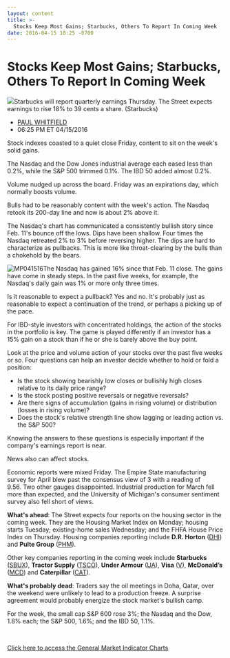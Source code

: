 ```yaml
---
layout: content
title: >-
  Stocks Keep Most Gains; Starbucks, Others To Report In Coming Week
date: 2016-04-15 18:25 -0700
---
```



Stocks Keep Most Gains; Starbucks, Others To Report In Coming Week
===================================================================


![](https://www.investors.com/wp-content/uploads/2016/04/BIGPIC-041516-company.jpg)Starbucks will report quarterly earnings Thursday. The Street expects earnings to rise 18% to 39 cents a share. (Starbucks)




* [PAUL WHITFIELD](https://www.investors.com/author/whitfieldp/ "Posts by PAUL WHITFIELD")
* 06:25 PM ET 04/15/2016




Stock indexes coasted to a quiet close Friday, content to sit on the week's solid gains.


The Nasdaq and the Dow Jones industrial average each eased less than 0.2%, while the S&P 500 trimmed 0.1%. The IBD 50 added almost 0.2%.


Volume nudged up across the board. Friday was an expirations day, which normally boosts volume.


Bulls had to be reasonably content with the week's action. The Nasdaq retook its 200-day line and now is about 2% above it.


The Nasdaq's chart has communicated a consistently bullish story since Feb. 11's bounce off the lows. Dips have been shallow. Four times the Nasdaq retreated 2% to 3% before reversing higher. The dips are hard to characterize as pullbacks. This is more like throat-clearing by the bulls than a chokehold by the bears.


![MP041516](https://www.investors.com/wp-content/uploads/2016/04/MP041516-549x1024.jpg)The Nasdaq has gained 16% since that Feb. 11 close. The gains have come in steady steps. In the past five weeks, for example, the Nasdaq's daily gain was 1% or more only three times.


Is it reasonable to expect a pullback? Yes and no. It's probably just as reasonable to expect a continuation of the trend, or perhaps a picking up of the pace.


For IBD-style investors with concentrated holdings, the action of the stocks in the portfolio is key. The game is played differently if an investor has a 15% gain on a stock than if he or she is barely above the buy point.


Look at the price and volume action of your stocks over the past five weeks or so. Four questions can help an investor decide whether to hold or fold a position:


* Is the stock showing bearishly low closes or bullishly high closes relative to its daily price range?
* Is the stock posting positive reversals or negative reversals?
* Are there signs of accumulation (gains in rising volume) or distribution (losses in rising volume)?
* Does the stock's relative strength line show lagging or leading action vs. the S&P 500?


Knowing the answers to these questions is especially important if the company's earnings report is near.


News also can affect stocks.


Economic reports were mixed Friday. The Empire State manufacturing survey for April blew past the consensus view of 3 with a reading of 9.56. Two other gauges disappointed. Industrial production for March fell more than expected, and the University of Michigan's consumer sentiment survey also fell short of views.


**What's ahead**: The Street expects four reports on the housing sector in the coming week. They are the Housing Market Index on Monday; housing starts Tuesday; existing-home sales Wednesday; and the FHFA House Price Index on Thursday. Housing companies reporting include **D.R. Horton** ([DHI](https://research.investors.com/quote.aspx?symbol=DHI)) and **Pulte Group** ([PHM](https://research.investors.com/quote.aspx?symbol=PHM)).


Other key companies reporting in the coming week include **Starbucks** ([SBUX](https://research.investors.com/quote.aspx?symbol=SBUX)), **Tractor Supply** ([TSCO](https://research.investors.com/quote.aspx?symbol=TSCO)), **Under Armour** ([UA](https://research.investors.com/quote.aspx?symbol=UA)), **Visa** ([V](https://research.investors.com/quote.aspx?symbol=V)), **McDonald’s** ([MCD](https://research.investors.com/quote.aspx?symbol=MCD)) and **Caterpillar** ([CAT](https://research.investors.com/quote.aspx?symbol=CAT)).


**What's probably dead**: Traders say the oil meetings in Doha, Qatar, over the weekend were unlikely to lead to a production freeze. A surprise agreement would probably energize the stock market's bullish camp.


For the week, the small cap S&P 600 rose 3%; the Nasdaq and the Dow, 1.8% each; the S&P 500, 1.6%; and the IBD 50, 1.1%.


 


[Click here to access the General Market Indicator Charts](https://www.investors.com/wp-content/uploads/2016/04/GMI_041816.pdf)


 




